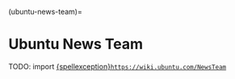 (ubuntu-news-team)=
# Ubuntu News Team

TODO: import [{spellexception}`https://wiki.ubuntu.com/NewsTeam`](https://wiki.ubuntu.com/NewsTeam)
